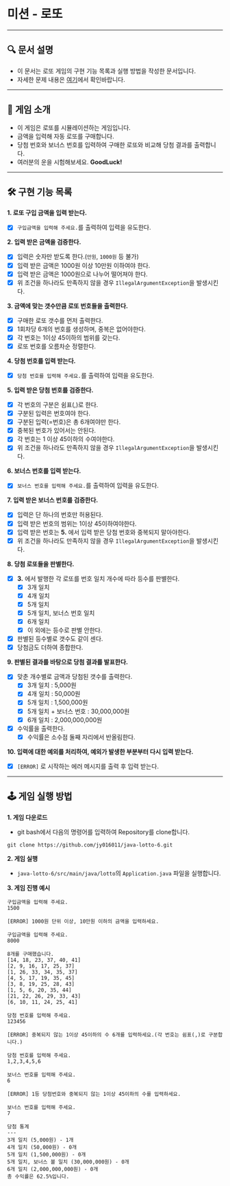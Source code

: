 # 미션 - 로또

---

## 🔍 문서 설명

- 이 문서는 로또 게임의 구현 기능 목록과 실행 방법을 작성한 문서입니다.
- 자세한 문제 내용은 [여기](https://github.com/jy016011/java-lotto-6/blob/main/README.md)에서 확인바랍니다.

---

## 🚀 게임 소개

- 이 게임은 로또를 시뮬레이션하는 게임입니다.
- 금액을 입력해 자동 로또를 구매합니다.
- 당첨 번호와 보너스 번호를 입력하여 구매한 로또와 비교해 당첨 결과를 출력합니다.
- 여러분의 운을 시험해보세요. **GoodLuck!**

---

## 🛠 구현 기능 목록

**1. 로또 구입 금액을 입력 받는다.**

- [X] `구입금액을 입력해 주세요.`를 출력하여 입력을 유도한다.

**2. 입력 받은 금액을 검증한다.**

- [X] 입력은 숫자만 받도록 한다.(`만원`, `1000원` 등 불가)
- [X] 입력 받은 금액은 1000원 이상 10만원 이하여야 한다.
- [X] 입력 받은 금액은 1000원으로 나누어 떨어져야 한다.
- [X] 위 조건을 하나라도 만족하지 않을 경우 `IllegalArgumentException`을 발생시킨다.

**3. 금액에 맞는 갯수만큼 로또 번호들을 출력한다.**

- [X] 구매한 로또 갯수를 먼저 출력한다.
- [X] 1회차당 6개의 번호를 생성하며, 중복은 없어야한다.
- [X] 각 번호는 1이상 45이하의 범위를 갖는다.
- [X] 로또 번호를 오름차순 정렬한다.

**4. 당첨 번호를 입력 받는다.**

- [X] `당첨 번호를 입력해 주세요.`를 출력하여 입력을 유도한다.

**5. 입력 받은 당첨 번호를 검증한다.**

- [X] 각 번호의 구분은 쉼표(,)로 한다.
- [X] 구분된 입력은 번호여야 한다.
- [X] 구분된 입력(=번호)은 총 6개여야만 한다.
- [X] 중복된 번호가 있어서는 안된다.
- [X] 각 번호는 1 이상 45이하의 수여야한다.
- [X] 위 조건을 하나라도 만족하지 않을 경우 `IllegalArgumentException`을 발생시킨다.

**6. 보너스 번호를 입력 받는다.**

- [X] `보너스 번호를 입력해 주세요.`를 출력하여 입력을 유도한다.

**7. 입력 받은 보너스 번호를 검증한다.**

- [X] 입력은 단 하나의 번호만 허용된다.
- [X] 입력 받은 번호의 범위는 1이상 45이하여야한다.
- [X] 입력 받은 번호는 **5.** 에서 입력 받은 당첨 번호와 중복되지 말아야한다.
- [X] 위 조건을 하나라도 만족하지 않을 경우 `IllegalArgumentException`을 발생시킨다.

**8. 당첨 로또들을 판별한다.**

- [X] **3.** 에서 발행한 각 로또를 번호 일치 개수에 따라 등수를 판별한다.
    - [X] 3개 일치
    - [X] 4개 일치
    - [X] 5개 일치
    - [X] 5개 일치, 보너스 번호 일치
    - [X] 6개 일치
    - [X] 이 외에는 등수로 판별 안한다.
- [X] 판별된 등수별로 갯수도 같이 센다.
- [X] 당첨금도 더하여 종합한다.

**9. 판별된 결과를 바탕으로 당첨 결과를 발표한다.**

- [X] 맞춘 개수별로 금액과 당첨된 갯수를 출력한다.
    - [X] 3개 일치 : 5,000원
    - [X] 4개 일치 : 50,000원
    - [X] 5개 일치 : 1,500,000원
    - [X] 5개 일치 + 보너스 번호 : 30,000,000원
    - [X] 6개 일치 : 2,000,000,000원
- [X] 수익률을 출력한다.
    - [X] 수익률은 소수점 둘째 자리에서 반올림한다.

**10. 입력에 대한 예외를 처리하여, 예외가 발생한 부분부터 다시 입력 받는다.**

- [X] `[ERROR]` 로 시작하는 에러 메시지를 출력 후 입력 받는다.

---

## 🕹 게임 실행 방법

**1. 게임 다운로드**

- git bash에서 다음의 명령어를 입력하여 Repository를 clone합니다.

```
git clone https://github.com/jy016011/java-lotto-6.git
```

**2. 게임 실행**

- `java-lotto-6/src/main/java/lotto`의 `Application.java` 파일을 실행합니다.

**3. 게임 진행 예시**

```
구입금액을 입력해 주세요.
1500

[ERROR] 1000원 단위 이상, 10만원 이하의 금액을 입력하세요.

구입금액을 입력해 주세요.
8000

8개를 구매했습니다.
[14, 18, 23, 37, 40, 41]
[2, 9, 16, 17, 25, 37]
[1, 26, 33, 34, 35, 37]
[4, 5, 17, 19, 35, 45]
[3, 8, 19, 25, 28, 43]
[1, 5, 6, 20, 35, 44]
[21, 22, 26, 29, 33, 43]
[6, 10, 11, 24, 25, 41]

당첨 번호를 입력해 주세요.
123456

[ERROR] 중복되지 않는 1이상 45이하의 수 6개를 입력하세요.(각 번호는 쉼표(,)로 구분합니다.)

당첨 번호를 입력해 주세요.
1,2,3,4,5,6

보너스 번호를 입력해 주세요.
6

[ERROR] 1등 당첨번호와 중복되지 않는 1이상 45이하의 수를 입력하세요.

보너스 번호를 입력해 주세요.
7

당첨 통계
---
3개 일치 (5,000원) - 1개
4개 일치 (50,000원) - 0개
5개 일치 (1,500,000원) - 0개
5개 일치, 보너스 볼 일치 (30,000,000원) - 0개
6개 일치 (2,000,000,000원) - 0개
총 수익률은 62.5%입니다.

```